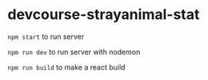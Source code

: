 # devcourse-strayanimal-stat

`npm start` to run server

`npm run dev` to run server with nodemon

`npm run build` to make a react build
